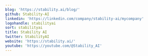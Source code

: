```yaml
---
blog: 'https://stability.ai/blog/'
github: Stability-AI
linkedin: 'https://linkedin.com/company/stability-ai/mycompany'
logohandle: stabilityai
sort: stabilityai
title: Stability AI
twitter: StabilityAI
website: 'https://stability.ai/'
youtube: 'https://youtube.com/@Stability_AI'
---
```

